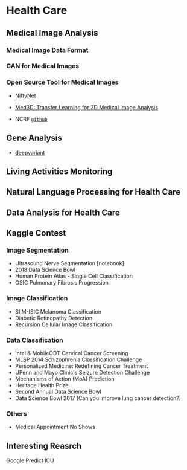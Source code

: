 # Health Care

## Medical Image Analysis

### Medical Image Data Format

### GAN for Medical Images

### Open Source Tool for Medical Images

* [NiftyNet](https://github.com/NifTK/NiftyNet)

* [Med3D: Transfer Learning for 3D Medical Image Analysis](https://github.com/Tencent/MedicalNet)

* NCRF [`github`](https://github.com/baidu-research/NCRF)

## Gene Analysis

* [deepvariant](https://github.com/google/deepvariant)

## Living Activities Monitoring

## Natural Language Processing for Health Care

## Data Analysis for Health Care

## Kaggle Contest

### Image Segmentation
* Ultrasound Nerve Segmentation [notebook]
* 2018 Data Science Bowl
* Human Protein Atlas - Single Cell Classification
* OSIC Pulmonary Fibrosis Progression
### Image Classification
* SIIM-ISIC Melanoma Classification
* Diabetic Retinopathy Detection
* Recursion Cellular Image Classification

### Data Classification
* Intel & MobileODT Cervical Cancer Screening
* MLSP 2014 Schizophrenia Classification Challenge
* Personalized Medicine: Redefining Cancer Treatment
* UPenn and Mayo Clinic's Seizure Detection Challenge
* Mechanisms of Action (MoA) Prediction
* Heritage Health Prize
* Second Annual Data Science Bowl
* Data Science Bowl 2017 (Can you improve lung cancer detection?)

### Others
* Medical Appointment No Shows

## Interesting Reasrch

Google Predict ICU



